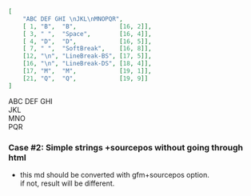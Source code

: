 ```json
[
    "ABC DEF GHI \nJKL\nMNOPQR",
    [ 1, "B",  "B",            [16, 2]],
    [ 3, " ",  "Space",        [16, 4]],
    [ 4, "D",  "D",            [16, 5]],
    [ 7, " ",  "SoftBreak",    [16, 8]],
    [12, "\n", "LineBreak-BS", [17, 5]],
    [16, "\n", "LineBreak-DS", [18, 4]],
    [17, "M",  "M",            [19, 1]],
    [21, "Q",  "Q",            [19, 9]]
]

```

ABC DEF
GHI \
JKL  
MNO<br>PQR

### Case #2: Simple strings +sourcepos without going through html

- this md should be converted with gfm+sourcepos option. \
  if not, result will be different.
